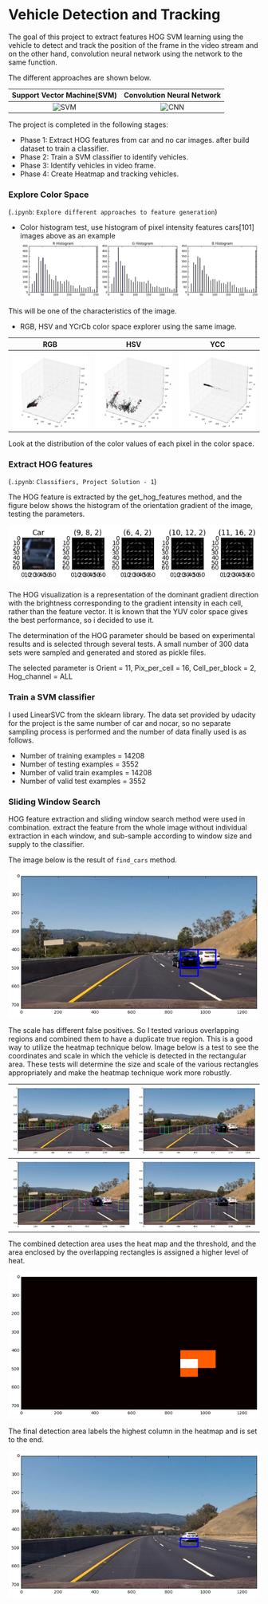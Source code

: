 # Vehicle Detection and Tracking

The goal of this project to extract features HOG SVM learning using the vehicle to detect and track the position of the frame in the video stream and on the other hand, convolution neural network using the network to the same function.

The different approaches are shown below.

Support Vector Machine(SVM)   |  Convolution Neural Network
:----------------------------:|:------------------------------:
![SVM](imgfile/track1.gif)    | ![CNN](imgfile/track2.gif)

The project is completed in the following stages:

- Phase 1: Extract HOG features from car and no car images. after build dataset to train a classifier.
- Phase 2: Train a SVM classifier to identify vehicles.
- Phase 3: Identify vehicles in video frame.
- Phase 4: Create Heatmap and tracking vehicles.

### Explore Color Space
(`.ipynb`: `Explore different approaches to feature generation`)
- Color histogram test, use histogram of pixel intensity features
cars[101] images above as an example 
![RGB Histogram](img/rgb_hist.png)

This will be one of the characteristics of the image.

- RGB, HSV and YCrCb color space explorer using the same image.

RGB                        |  HSV                      |  YCC
:-------------------------:|:-------------------------:|:-------------------------:
![RGB](img/3d_r.png)       | ![HSV](img/3d_h.png)      | ![YCC](img/3d_y.png)

Look at the distribution of the color values of each pixel in the color space.

### Extract HOG features
(`.ipynb`: `Classifiers, Project Solution - 1`)

The HOG feature is extracted by the get_hog_features method, and the figure below shows the histogram of the orientation gradient of the image, testing the parameters.

![HOG features](img/hog.png)

The HOG visualization is a representation of the dominant gradient direction with the brightness corresponding to the gradient intensity in each cell, rather than the feature vector. It is known that the YUV color space gives the best performance, so i decided to use it.

The determination of the HOG parameter should be based on experimental results and is selected through several tests. A small number of 300 data sets were sampled and generated and stored as pickle files.

The selected parameter is
Orient = 11, Pix_per_cell = 16, Cell_per_block = 2, Hog_channel = ALL

### Train a SVM classifier

I used LinearSVC from the sklearn library.
The data set provided by udacity for the project is the same number of car and nocar, so no separate sampling process is performed and the number of data finally used is as follows.

- Number of training examples = 14208
- Number of testing examples = 3552
- Number of valid train examples = 14208
- Number of valid test examples = 3552

### Sliding Window Search

HOG feature extraction and sliding window search method were used in combination. extract the feature from the whole image without individual extraction in each window, and sub-sample according to window size and supply to the classifier.

The image below is the result of `find_cars` method.

![find cars result](img/sliding.png)


The scale has different false positives. So I tested various overlapping regions and combined them to have a duplicate true region. This is a good way to utilize the heatmap technique below.
Image below is a test to see the coordinates and scale in which the vehicle is detected in the rectangular area.
These tests will determine the size and scale of the various rectangles appropriately and make the heatmap technique work more robustly.

![boxes_1](img/bb1.png)       |  ![boxes_2](img/bb2.png)
:----------------------------:|:------------------------------:
![boxes_1](img/bb3.png)       |  ![boxes_2](img/bb4.png)


The combined detection area uses the heat map and the threshold, and the area enclosed by the overlapping rectangles is assigned a higher level of heat.

![heatmap](img/heat1.png)

The final detection area labels the highest column in the heatmap and is set to the end.

![heatmap](img/heat_app.png)
